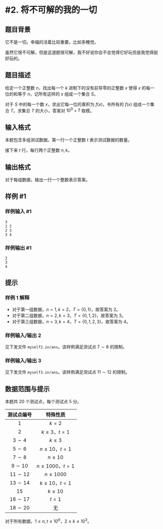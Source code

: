 # #2. 将不可解的我的一切

## 题目背景

它不是一切。幸福的活着比较重要。比如多睡觉。

虽然它很不可解，但是这道题很可解，我不好说你会不会觉得它好玩但是我觉得挺好玩的。

## 题目描述

给定一个正整数 $n$，找出每一个 $k$ 进制下的没有前导零的正整数 $x$ 使得 $x$ 的每一位的和等于 $n$，记所有这样的 $x$ 组成一个集合 $S$。

对于 $S$ 中的每一个数 $x$，求出它每一位的乘积为 $f(x)$，令所有的 $f(x)$ 组成一个集合 $T$。求集合 $T$ 的大小，答案对 $10^9+7$ 取模。

## 输入格式

本题包含多组测试数据。第一行一个正整数 $t$ 表示测试数据的数量。

接下来 $t$ 行，每行两个正整数 $n, k$。

## 输出格式

对于每组数据，输出一行一个整数表示答案。

## 样例 #1

### 样例输入 #1

```
3
1 2
2 3
3 4
```

### 样例输出 #1

```
2
3
4
```

## 提示

### 样例 1 解释

- 对于第一组数据，$n = 1, k = 2$，$T = \{0, 1\}$，故答案为 $2$。
- 对于第二组数据，$n = 2, k = 3$，$T = \{0, 1, 2\}$，故答案为 $3$。
- 对于第三组数据，$n = 3, k = 4$，$T = \{0, 1, 2, 3\}$，故答案为 $4$。

### 样例输入/输出 2

见下发文件 `myself2.in/ans`。该样例满足测试点 $7 \sim 8$ 的限制。

### 样例输入/输出 3

见下发文件 `myself3.in/ans`。该样例满足测试点 $11 \sim 12$ 的限制。

## 数据范围与提示

本题共 $20$ 个测试点，每个测试点 $5$ 分。

| 测试点编号 | 特殊性质 |
| :-----: | :-----: |
| $1$ | $k = 2$ |
| $2$ | $k \le 3$，$t = 1$ |
| $3 \sim 4$ | $k \le 3$ |
| $5 \sim 6$ | $n \le 10$，$t = 1$ |
| $7 \sim 8$ | $n \le 10$ |
| $9 \sim 10$ | $n \le 1000$，$t = 1$ |
| $11 \sim 12$ | $n \le 1000$ |
| $13 \sim 14$ | $k \le 10$，$t = 1$ |
| $15$ | $k \le 10$ |
| $16 \sim 17$ | $t = 1$ |
| $18 \sim 20$ | 无 |


对于所有数据，$1 \le n, t \le 10 ^ 6$，$2 \le k \le 10 ^ 3$。
